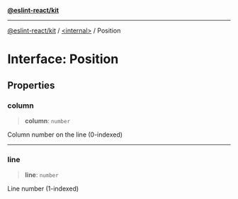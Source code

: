 [**@eslint-react/kit**](../../README.md)

***

[@eslint-react/kit](../../README.md) / [\<internal\>](../README.md) / Position

# Interface: Position

## Properties

### column

> **column**: `number`

Column number on the line (0-indexed)

***

### line

> **line**: `number`

Line number (1-indexed)
